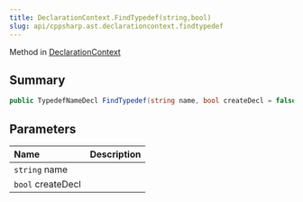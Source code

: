 ```yaml
---
title: DeclarationContext.FindTypedef(string,bool)
slug: api/cppsharp.ast.declarationcontext.findtypedef
---
```

Method in [DeclarationContext](/api/cppsharp/ast/declarationcontext)

## Summary



```csharp
public TypedefNameDecl FindTypedef(string name, bool createDecl = false)
```

## Parameters

|Name|Description|
|:---|:---|
|`string` name||
|`bool` createDecl||

